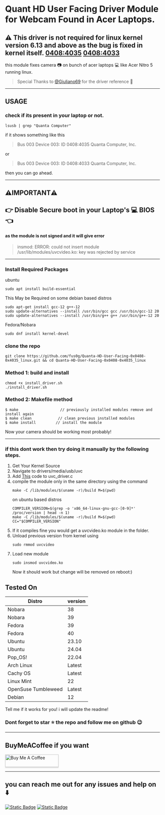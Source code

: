 # Quant HD User Facing Driver Module for Webcam Found in Acer Laptops.

## ⚠️ This driver is not required for linux kernel version 6.13 and above as the bug is fixed in kernel itself. [0408:4035](https://github.com/torvalds/linux/commit/c397e8c45d911443b4ab60084fb723edf2a5b604) [0408:4033](https://github.com/torvalds/linux/commit/c9df99302fff53b6007666136b9f43fbac7ee3d8)

this module fixes camera 📷 on bunch of acer laptops 💻 like Acer Nitro 5 running linux.

> Special Thanks to [@Giuliano69](https://github.com/Giuliano69) for the driver reference 🥰
***
## USAGE

### check if its present in your laptop or not.
```
lsusb | grep "Quanta Computer"
```
if it shows something like this
>Bus 003 Device 003: ID 0408:4035 Quanta Computer, Inc.

or

>Bus 003 Device 003: ID 0408:4033 Quanta Computer, Inc.

then you can go ahead.

***
## ⚠️IMPORTANT⚠️
## 👉 Disable Secure boot in your Laptop's 💻 BIOS 👈
#### as the module is not signed and it will give error
>insmod: ERROR: could not insert module /usr/lib/modules/uvcvideo.ko: key was rejected by service
***
### Install Required Packages

ubuntu
```
sudo apt install build-essential
```
This May be Required on some debian based distros
```
sudo apt-get install gcc-12 g++-12
sudo update-alternatives --install /usr/bin/gcc gcc /usr/bin/gcc-12 20
sudo update-alternatives --install /usr/bin/g++ g++ /usr/bin/g++-12 20
```
Fedora/Nobara
```
sudo dnf install kernel-devel
```
### clone the repo
```
git clone https://github.com/fus0g/Quanta-HD-User-Facing-0x0408-0x4035_linux.git && cd Quanta-HD-User-Facing-0x0408-0x4035_linux
```
### Method 1: build and install
```
chmod +x install_driver.sh
./install_driver.sh
```
### Method 2: Makefile method
```
$ make                   // previously installed modules remove and install again
$ make clean            // clean previous installed modules
$ make install         // install the module
```

Now your camera should be working most probably!
***
### if this dont work then try doing it manually by the following steps.
1. Get Your Kernel Source
2. Navigate to drivers/media/usb/uvc
3. Add [This](https://github.com/fus0g/Quanta-HD-User-Facing-0x0408-0x4035_linux/commit/a6d73da23375a367787d748454443513455cd6aa) code to uvc_driver.c
4. compile the module only in the same directory using the command
   ```
   make -C /lib/modules/$(uname -r)/build M=$(pwd)
   ```
   on ubuntu based distros
   ```
   COMPILER_VERSION=$(grep -o 'x86_64-linux-gnu-gcc-[0-9]*' /proc/version | head -n 1)
   make -C /lib/modules/$(uname -r)/build M=$(pwd) CC="$COMPILER_VERSION"
   ```
5. If it compiles fine you would get a uvcvideo.ko module in the folder.
6. Unload previous version from kernel using
   ```
   sudo rmmod uvcvideo
   ```
7. Load new module
   ```
   sudo insmod uvcvideo.ko
   ```
   Now it should work but change will be removed on reboot:)
## Tested On
| Distro | version |
| ------------- | ------------- |
| Nobara  | 38  |
| Nobara  | 39  |
| Fedora  |  39  |
| Fedora  |  40  |
| Ubuntu  |  23.10  |
| Ubuntu  |  24.04  |
| Pop_OS!  |  22.04  |
| Arch Linux  |  Latest  |
| Cachy OS  |  Latest  |
| Linux Mint  |  22  |
| OpenSuse Tumbleweed  |  Latest  |
| Debian  |  12  |

Tell me if it works for you! i will update the readme!

### Dont forget to star ⭐ the repo and follow me on github 😉
***
## BuyMeACoffee if you want
<a href="https://www.buymeacoffee.com/PrabhatProxy" target="_blank"><img src="https://www.buymeacoffee.com/assets/img/custom_images/orange_img.png" alt="Buy Me A Coffee" style="height: 41px !important;width: 174px !important;box-shadow: 0px 3px 2px 0px rgba(190, 190, 190, 0.5) !important;-webkit-box-shadow: 0px 3px 2px 0px rgba(190, 190, 190, 0.5) !important;" ></a>
***
## you can reach me out for any issues and help on ⬇️
   [![Static Badge](https://img.shields.io/badge/Discord-%235865F2?style=for-the-badge&logo=Discord&logoColor=white&link=https%3A%2F%2Fdiscord.com%2Finvite%2F5Rpa6RT4)](https://discord.com/invite/5Rpa6RT4)
   [![Static Badge](https://img.shields.io/badge/Telegram-%230088CC?style=for-the-badge&logo=Telegram&logoColor=white)](https://t.me/fus0g)
